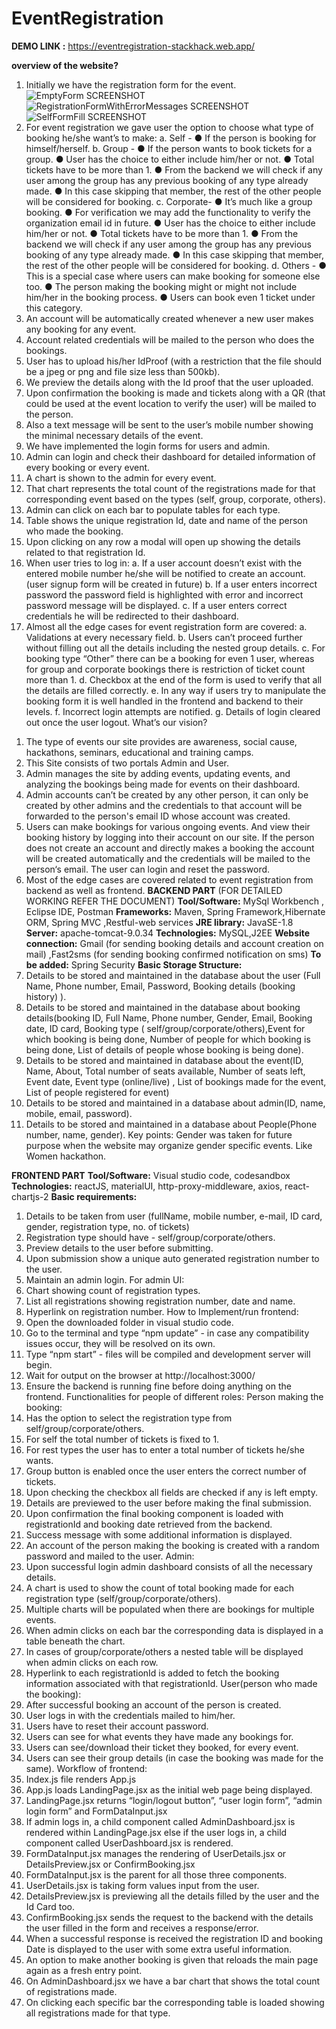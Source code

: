 # EventRegistration

**DEMO LINK :** https://eventregistration-stackhack.web.app/

**overview of the website?**
1) Initially we have the registration form for the event.
![EmptyForm SCREENSHOT](ScreenShots/EmptyForm.jpg)
![RegistrationFormWithErrorMessages SCREENSHOT](ScreenShots/RegistrationFormWithErrorMessages.jpg)
![SelfFormFill SCREENSHOT](ScreenShots/SelfFormFill.jpg)
2) For event registration we gave user the option to choose what type of booking he/she
want’s to make:
a. Self -
● If the person is booking for himself/herself.
b. Group -
● If the person wants to book tickets for a group.
● User has the choice to either include him/her or not.
● Total tickets have to be more than 1.
● From the backend we will check if any user among the group has any
previous booking of any type already made.
● In this case skipping that member, the rest of the other people will be
considered for booking.
c. Corporate-
● It’s much like a group booking.
● For verification we may add the functionality to verify the organization
email id in future.
● User has the choice to either include him/her or not.
● Total tickets have to be more than 1.
● From the backend we will check if any user among the group has any
previous booking of any type already made.
● In this case skipping that member, the rest of the other people will be
considered for booking.
d. Others -
● This is a special case where users can make booking for someone else
too.
● The person making the booking might or might not include him/her in the
booking process.
● Users can book even 1 ticket under this category.
3) An account will be automatically created whenever a new user makes any booking for
any event.
4) Account related credentials will be mailed to the person who does the bookings.
5) User has to upload his/her IdProof (with a restriction that the file should be a jpeg or png
and file size less than 500kb).
5) We preview the details along with the Id proof that the user uploaded.
6) Upon confirmation the booking is made and tickets along with a QR (that could be used at
the event location to verify the user) will be mailed to the person.
7) Also a text message will be sent to the user’s mobile number showing the minimal
necessary details of the event.
8) We have implemented the login forms for users and admin.
9) Admin can login and check their dashboard for detailed information of every booking or
every event.
10) A chart is shown to the admin for every event.
11) That chart represents the total count of the registrations made for that corresponding
event based on the types (self, group, corporate, others).
12) Admin can click on each bar to populate tables for each type.
13) Table shows the unique registration Id, date and name of the person who made the
booking.
14) Upon clicking on any row a modal will open up showing the details related to that
registration Id.
15) When user tries to log in:
a. If a user account doesn’t exist with the entered mobile number he/she will be
notified to create an account. (user signup form will be created in future)
b. If a user enters incorrect password the password field is highlighted with error
and incorrect password message will be displayed.
c. If a user enters correct credentials he will be redirected to their dashboard.
16) Almost all the edge cases for event registration form are covered:
a. Validations at every necessary field.
b. Users can’t proceed further without filling out all the details including the nested
group details.
c. For booking type “Other” there can be a booking for even 1 user, whereas for
group and corporate bookings there is restriction of ticket count more than 1.
d. Checkbox at the end of the form is used to verify that all the details are filled
correctly.
e. In any way if users try to manipulate the booking form it is well handled in the
frontend and backend to their levels.
f. Incorrect login attempts are notified.
g. Details of login cleared out once the user logout.
What’s our vision?
1. The type of events our site provides are awareness, social cause, hackathons, seminars,
educational and training camps.
2. This Site consists of two portals Admin and User.
3. Admin manages the site by adding events, updating events, and analyzing the bookings
being made for events on their dashboard.
4. Admin accounts can’t be created by any other person, it can only be created by other
admins and the credentials to that account will be forwarded to the person's email ID
whose account was created.
5. Users can make bookings for various ongoing events. And view their booking history by
logging into their account on our site. If the person does not create an account and
directly makes a booking the account will be created automatically and the credentials
will be mailed to the person‘s email. The user can login and reset the password.
6. Most of the edge cases are covered related to event registration from backend as well as
frontend.
**BACKEND PART**  (FOR DETAILED WORKING REFER THE DOCUMENT)
**Tool/Software:** MySql Workbench , Eclipse IDE, Postman
**Frameworks:** Maven, Spring Framework,Hibernate ORM, Spring MVC ,Restful-web
services
**JRE library:** JavaSE-1.8
**Server:** apache-tomcat-9.0.34
**Technologies:** MySQL,J2EE
**Website connection:** Gmail (for sending booking details and account creation on mail)
,Fast2sms (for sending booking confirmed notification on sms)
**To be added:** Spring Security
**Basic Storage Structure:**
1. Details to be stored and maintained in the database about the user (Full Name, Phone
number, Email, Password, Booking details (booking history) ).
2. Details to be stored and maintained in the database about booking details(booking ID,
Full Name, Phone number, Gender, Email, Booking date, ID card, Booking type
( self/group/corporate/others),Event for which booking is being done, Number of people
for which booking is being done, List of details of people whose booking is being done).
3. Details to be stored and maintained in database about the event(ID, Name, About, Total
number of seats available, Number of seats left, Event date, Event type (online/live) , List
of bookings made for the event, List of people registered for event)
4. Details to be stored and maintained in a database about admin(ID, name, mobile, email,
password).
5. Details to be stored and maintained in a database about People(Phone number, name,
gender).
Key points: Gender was taken for future purpose when the website may organize gender
specific events. Like Women hackathon.


**FRONTEND PART**
**Tool/Software:** Visual studio code, codesandbox
**Technologies:** reactJS, materialUI, http-proxy-middleware, axios, react-chartjs-2
**Basic requirements:**
1. Details to be taken from user (fullName, mobile number, e-mail, ID card, gender,
registration type, no. of tickets)
2. Registration type should have - self/group/corporate/others.
3. Preview details to the user before submitting.
4. Upon submission show a unique auto generated registration number to the user.
5. Maintain an admin login.
For admin UI:
1. Chart showing count of registration types.
2. List all registrations showing registration number, date and name.
3. Hyperlink on registration number.
How to Implement/run frontend:
1. Open the downloaded folder in visual studio code.
2. Go to the terminal and type “npm update” - in case any compatibility issues occur, they
will be resolved on its own.
3. Type “npm start” - files will be compiled and development server will begin.
4. Wait for output on the browser at http://localhost:3000/
5. Ensure the backend is running fine before doing anything on the frontend.
Functionalities for people of different roles:
Person making the booking:
1. Has the option to select the registration type from self/group/corporate/others.
2. For self the total number of tickets is fixed to 1.
3. For rest types the user has to enter a total number of tickets he/she wants.
4. Group button is enabled once the user enters the correct number of tickets.
5. Upon checking the checkbox all fields are checked if any is left empty.
6. Details are previewed to the user before making the final submission.
7. Upon confirmation the final booking component is loaded with registrationId and booking
date retrieved from the backend.
8. Success message with some additional information is displayed.
9. An account of the person making the booking is created with a random password and
mailed to the user.
Admin:
1. Upon successful login admin dashboard consists of all the necessary details.
2. A chart is used to show the count of total booking made for each registration type
(self/group/corporate/others).
3. Multiple charts will be populated when there are bookings for multiple events.
4. When admin clicks on each bar the corresponding data is displayed in a table beneath
the chart.
5. In cases of group/corporate/others a nested table will be displayed when admin clicks on
each row.
6. Hyperlink to each registrationId is added to fetch the booking information associated with
that registrationId.
User(person who made the booking):
1. After successful booking an account of the person is created.
2. User logs in with the credentials mailed to him/her.
3. Users have to reset their account password.
4. Users can see for what events they have made any bookings for.
5. Users can see/download their ticket they booked, for every event.
6. Users can see their group details (in case the booking was made for the same).
Workflow of frontend:
1. Index.js file renders App.js
2. App.js loads LandingPage.jsx as the initial web page being displayed.
3. LandingPage.jsx returns “login/logout button”, “user login form”, “admin login form” and
FormDataInput.jsx
4. If admin logs in, a child component called AdminDashboard.jsx is rendered within
LandingPage.jsx else if the user logs in, a child component called UserDashboard.jsx is
rendered.
5. FormDataInput.jsx manages the rendering of UserDetails.jsx or DetailsPreview.jsx or
ConfirmBooking.jsx
6. FormDataInput.jsx is the parent for all those three components.
7. UserDetails.jsx is taking form values input from the user.
8. DetailsPreview.jsx is previewing all the details filled by the user and the Id Card too.
9. ConfirmBooking.jsx sends the request to the backend with the details the user filled in
the form and receives a response/error.
10. When a successful response is received the registration ID and booking Date is
displayed to the user with some extra useful information.
11. An option to make another booking is given that reloads the main page again as a fresh
entry point.
12. On AdminDashboard.jsx we have a bar chart that shows the total count of registrations
made.
13. On clicking each specific bar the corresponding table is loaded showing all registrations
made for that type.
